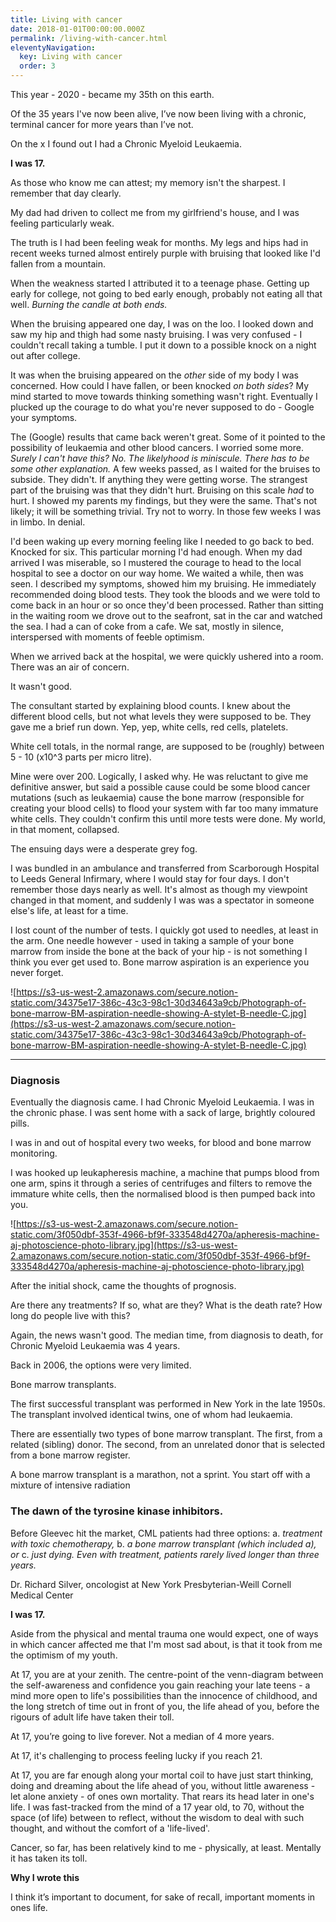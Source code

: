 ```yaml
---
title: Living with cancer
date: 2018-01-01T00:00:00.000Z
permalink: /living-with-cancer.html
eleventyNavigation:
  key: Living with cancer
  order: 3
---
```


This year - 2020 - became my 35th on this earth.

Of the 35 years I've now been alive, I’ve now been living with a chronic, terminal cancer for more years than I’ve not.

On the x I found out I had a Chronic Myeloid Leukaemia.

**I was 17.**

As those who know me can attest; my memory isn't the sharpest. I remember that day clearly.

My dad had driven to collect me from my girlfriend's house, and I was feeling particularly weak.

The truth is I had been feeling weak for months. My legs and hips had in recent weeks turned almost entirely purple with bruising that looked like I'd fallen from a mountain.

When the weakness started I attributed it to a teenage phase. Getting up early for college, not going to bed early enough, probably not eating all that well. *Burning the candle at both ends.*

When the bruising appeared one day, I was on the loo. I looked down and saw my hip and thigh had some nasty bruising. I was very confused - I couldn't recall taking a tumble. I put it down to a possible knock on a night out after college.

It was when the bruising appeared on the *other* side of my body I was concerned. How could I have fallen, or been knocked *on both sides*? My mind started to move towards thinking something wasn't right. Eventually I plucked up the courage to do what you're never supposed to do - Google your symptoms.

The (Google) results that came back weren't great. Some of it pointed to the possibility of leukaemia and other blood cancers. I worried some more. *Surely I can't have this?* *No. The likelyhood is miniscule. There has to be some other explanation.* A few weeks passed, as I waited for the bruises to subside. They didn't. If anything they were getting worse. The strangest part of the bruising was that they didn't hurt. Bruising on this scale *had* to hurt. I showed my parents my findings, but they were the same. That's not likely; it will be something trivial. Try not to worry. In those few weeks I was in limbo. In denial.

I'd been waking up every morning feeling like I needed to go back to bed. Knocked for six. This particular morning I'd had enough. When my dad arrived I was miserable, so I mustered the courage to head to the local hospital to see a doctor on our way home. We waited a while, then was seen. I described my symptoms, showed him my bruising. He immediately recommended doing blood tests. They took the bloods and we were told to come back in an hour or so once they'd been processed. Rather than sitting in the waiting room we drove out to the seafront, sat in the car and watched the sea. I had a can of coke from a cafe. We sat, mostly in silence, interspersed with moments of feeble optimism.

When we arrived back at the hospital, we were quickly ushered into a room. There was an air of concern.

It wasn't good.

The consultant started by explaining blood counts. I knew about the different blood cells, but not what levels they were supposed to be. They gave me a brief run down. Yep, yep, white cells, red cells, platelets.

White cell totals, in the normal range, are supposed to be (roughly) between 5 - 10 (x10^3 parts per micro litre).

Mine were over 200. Logically, I asked why. He was reluctant to give me definitive answer, but said a possible cause could be some blood cancer mutations (such as leukaemia) cause the bone marrow (responsible for creating your blood cells) to flood your system with far too many immature white cells. They couldn't confirm this until more tests were done. My world, in that moment, collapsed. 

The ensuing days were a desperate grey fog.

I was bundled in an ambulance and transferred from Scarborough Hospital to Leeds General Infirmary, where I would stay for four days. I don't remember those days nearly as well. It's almost as though my viewpoint changed in that moment, and suddenly I was was a spectator in someone else's life, at least for a time.

I lost count of the number of tests. I quickly got used to needles, at least in the arm. One needle however - used in taking a sample of your bone marrow from inside the bone at the back of your hip - is not something I think you ever get used to. Bone marrow aspiration is an experience you never forget.

![https://s3-us-west-2.amazonaws.com/secure.notion-static.com/34375e17-386c-43c3-98c1-30d34643a9cb/Photograph-of-bone-marrow-BM-aspiration-needle-showing-A-stylet-B-needle-C.jpg](https://s3-us-west-2.amazonaws.com/secure.notion-static.com/34375e17-386c-43c3-98c1-30d34643a9cb/Photograph-of-bone-marrow-BM-aspiration-needle-showing-A-stylet-B-needle-C.jpg)

---

### **Diagnosis**

Eventually the diagnosis came. I had Chronic Myeloid Leukaemia. I was in the chronic phase. I was sent home with a sack of large, brightly coloured pills.

I was in and out of hospital every two weeks, for blood and bone marrow monitoring. 

I was hooked up leukapheresis machine, a machine that pumps blood from one arm, spins it through a series of centrifuges and filters to remove the immature white cells, then the normalised blood is then pumped back into you. 

![https://s3-us-west-2.amazonaws.com/secure.notion-static.com/3f050dbf-353f-4966-bf9f-333548d4270a/apheresis-machine-aj-photoscience-photo-library.jpg](https://s3-us-west-2.amazonaws.com/secure.notion-static.com/3f050dbf-353f-4966-bf9f-333548d4270a/apheresis-machine-aj-photoscience-photo-library.jpg)

After the initial shock, came the thoughts of prognosis.

Are there any treatments? If so, what are they? What is the death rate? How long do people live with this?

Again, the news wasn't good. The median time, from diagnosis to death, for Chronic Myeloid Leukaemia was 4 years.

Back in 2006, the options were very limited.

Bone marrow transplants.

The first successful transplant was performed in New York in the late 1950s. The transplant involved identical twins, one of whom had leukaemia.

There are essentially two types of bone marrow transplant. The first, from a related (sibling) donor. The second, from an unrelated donor that is selected from a bone marrow register.

A bone marrow transplant is a marathon, not a sprint. You start off with a mixture of intensive radiation 

### **The dawn of the tyrosine kinase inhibitors.**

Before Gleevec hit the market, CML patients had three options:
a. *treatment with toxic chemotherapy,*
b. *a bone marrow transplant (which included a), or*
c. *just dying.
Even with treatment, patients rarely lived longer than three years.*

Dr. Richard Silver, oncologist at New York Presbyterian-Weill Cornell Medical Center

**I was 17.**

Aside from the physical and mental trauma one would expect, one of ways in which cancer affected me that I'm most sad about, is that it took from me the optimism of my youth. 

At 17, you are at your zenith. The centre-point of the venn-diagram between the self-awareness and confidence you gain reaching your late teens - a mind more open to life's possibilities than the innocence of childhood, and the long stretch of time out in front of you, the life ahead of you, before the rigours of adult life have taken their toll.

At 17, you’re going to live forever. Not a median of 4 more years.

At 17, it's challenging to process feeling lucky if you reach 21.

At 17, you are far enough along your mortal coil to have just start thinking, doing and dreaming about the life ahead of you, without little awareness - let alone anxiety - of ones own mortality. That rears its head later in one's life. I was fast-tracked from the mind of a 17 year old, to 70, without the space (of life) between to reflect, without the wisdom to deal with such thought, and without the comfort of a 'life-lived'.

Cancer, so far, has been relatively kind to me - physically, at least. Mentally it has taken its toll.

**Why I wrote this**

I think it’s important to document, for sake of recall, important moments in ones life.
